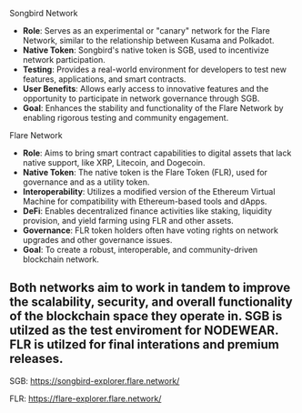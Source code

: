 Songbird Network
- **Role**: Serves as an experimental or "canary" network for the Flare Network, similar to the relationship between Kusama and Polkadot.
- **Native Token**: Songbird's native token is SGB, used to incentivize network participation.
- **Testing**: Provides a real-world environment for developers to test new features, applications, and smart contracts.
- **User Benefits**: Allows early access to innovative features and the opportunity to participate in network governance through SGB.
- **Goal**: Enhances the stability and functionality of the Flare Network by enabling rigorous testing and community engagement.

Flare Network
- **Role**: Aims to bring smart contract capabilities to digital assets that lack native support, like XRP, Litecoin, and Dogecoin.
- **Native Token**: The native token is the Flare Token (FLR), used for governance and as a utility token.
- **Interoperability**: Utilizes a modified version of the Ethereum Virtual Machine for compatibility with Ethereum-based tools and dApps.
- **DeFi**: Enables decentralized finance activities like staking, liquidity provision, and yield farming using FLR and other assets.
- **Governance**: FLR token holders often have voting rights on network upgrades and other governance issues.
- **Goal**: To create a robust, interoperable, and community-driven blockchain network.

Both networks aim to work in tandem to improve the scalability, security, and overall functionality of the blockchain space they operate in.
SGB is utilzed as the test enviroment for NODEWEAR. FLR is utilzed for final interations and premium releases.
-----------------------------------------------------------------------------------------------------------------------------------------------------------------------------------------------------------------------

SGB: https://songbird-explorer.flare.network/

FLR: https://flare-explorer.flare.network/
